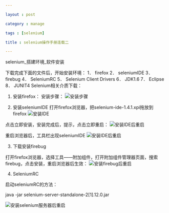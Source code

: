 ```yaml
---

layout : post

category : manage

tags : [selenium]

title : selenium操作手册连载二

---
```






selenium_搭建环境_软件安装 

 
下载完成下面的文件后，开始安装环境：
1． firefox
2． seleniumIDE
3． firebug
4． SeleniumRC
5． Selenium Client Drivers
6． JDK1.6
7． Eclipse
8． JUNIT4
Selenium相关介质下载：

1. 安装firefox：
安装步骤：
![](http://pic.yupoo.com/charisma999_v/D2U1U6ff/f0Mvz.jpg "安装步骤")

2. 安装seleniumIDE
打开firefox浏览器，把selenium-ide-1.4.1.xpi拖放到firefox
![](http://pic.yupoo.com/charisma999_v/D2U1WvLS/Uropa.jpg "安装IDE")

点击立即安装，安装完成后，提示，点击立即重启：
![](http://pic.yupoo.com/charisma999_v/D2U1WlNJ/lWHs5.jpg "安装IDE后重启")

重启浏览器后，工具栏出现seleniumIDE
![](http://pic.yupoo.com/charisma999_v/D2U1W2Nt/wfNyO.jpg "安装IDE后重启")

3. 下载安装firebug

打开firefox浏览器，选择工具――附加组件，打开附加组件管理器页面，搜索firebug，点击安装，重启浏览器后生效：
![](http://pic.yupoo.com/charisma999_v/D2U5o5h8/14eX6p.jpg "安装firebug后重启")

4. SeleniumRC

启动seleniumRC的方法：

java -jar selenium-server-standalone-2[1].12.0.jar

![](http://pic.yupoo.com/charisma999_v/D2U1WFpC/Z14Y1.jpg "安装selenium服务器后重启")